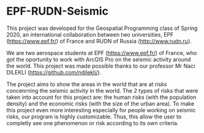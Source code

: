 # EPF-RUDN-Seismic

This project was developed for the Geospatial Programming class of Spring 2020, an international collaboration between two universities, EPF (https://www.epf.fr/) of France and RUDN of Russia (http://www.rudn.ru). 

We are two aerospace students at EPF (https://www.epf.fr/) of France, who got the oportunity to work with ArcGIS Pro on the seismic activity around the world. This project was made possible thanks to our professor Mr Naci DILEKLI (https://github.com/ndilekli/).

The project aims to show the areas in the world that are at risks concenrning the seismic activity in the world. The 2 types of risks that were taken into account for this project are: the human risks (with the population density) and the economic risks (with the size of the urban area). To make this project even more interesting especially for people working on seismic risks, our program is highly customizable. Thus, this allow the user to completly see one phenomenon or risk according to its own criteria. 
